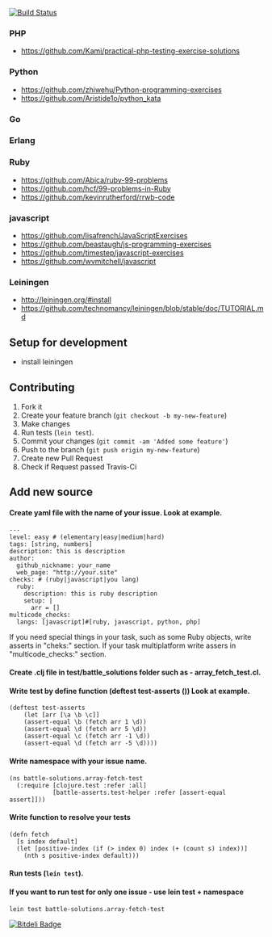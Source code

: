 [![Build Status](https://travis-ci.org/kaize/battle_asserts.png?branch=master)](https://travis-ci.org/kaize/battle_asserts)

### PHP
* https://github.com/Kami/practical-php-testing-exercise-solutions

### Python
* https://github.com/zhiwehu/Python-programming-exercises
* https://github.com/Aristide1o/python_kata

### Go

### Erlang
### Ruby

* https://github.com/Abica/ruby-99-problems
* https://github.com/hcf/99-problems-in-Ruby
* https://github.com/kevinrutherford/rrwb-code

### javascript

* https://github.com/lisafrench/JavaScriptExercises
* https://github.com/beastaugh/js-programming-exercises
* https://github.com/timestep/javascript-exercises
* https://github.com/wvmitchell/javascript

### Leiningen

* http://leiningen.org/#install
* https://github.com/technomancy/leiningen/blob/stable/doc/TUTORIAL.md

## Setup for development

* install leiningen

## Contributing

1. Fork it
2. Create your feature branch (`git checkout -b my-new-feature`)
3. Make changes
4. Run tests (`lein test`).
5. Commit your changes (`git commit -am 'Added some feature'`)
6. Push to the branch (`git push origin my-new-feature`) 
7. Create new Pull Request
8. Check if Request passed Travis-Ci

## Add new source

#### Create yaml file with the name of your issue. Look at example.

	---
	level: easy # (elementary|easy|medium|hard)
	tags: [string, numbers]
	description: this is description
	author:
	  github_nickname: your_name
	  web_page: "http://your.site"
	checks: # (ruby|javascript|you lang)
	  ruby:
	    description: this is ruby description
	    setup: |
	      arr = []
	multicode_checks:
	  langs: [javascript]#[ruby, javascript, python, php]

If you need special things in your task, such as some Ruby objects, write asserts in "cheks:" section. If your task multiplatform write assers in "multicode_checks:" section.

#### Create .clj file in test/battle_solutions folder such as - array_fetch_test.cl.

#### Write test by define function (deftest test-asserts ()) Look at example.

    (deftest test-asserts
  		(let [arr [\a \b \c]]
    	(assert-equal \b (fetch arr 1 \d))
    	(assert-equal \d (fetch arr 5 \d))
    	(assert-equal \c (fetch arr -1 \d))
    	(assert-equal \d (fetch arr -5 \d))))

#### Write namespace with your issue name.


	(ns battle-solutions.array-fetch-test
	  (:require [clojure.test :refer :all]
	            [battle-asserts.test-helper :refer [assert-equal assert]]))

#### Write function to resolve your tests

	(defn fetch
	  [s index default]
	  (let [positive-index (if (> index 0) index (+ (count s) index))]
	    (nth s positive-index default)))

#### Run tests (`lein test`).

#### If you want to run test for only one issue - use lein test + namespace

	lein test battle-solutions.array-fetch-test


[![Bitdeli Badge](https://d2weczhvl823v0.cloudfront.net/kaize/battle_asserts/trend.png)](https://bitdeli.com/free "Bitdeli Badge")



